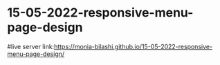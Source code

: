 # 15-05-2022-responsive-menu-page-design
#live server link:https://monia-bilashi.github.io/15-05-2022-responsive-menu-page-design/
